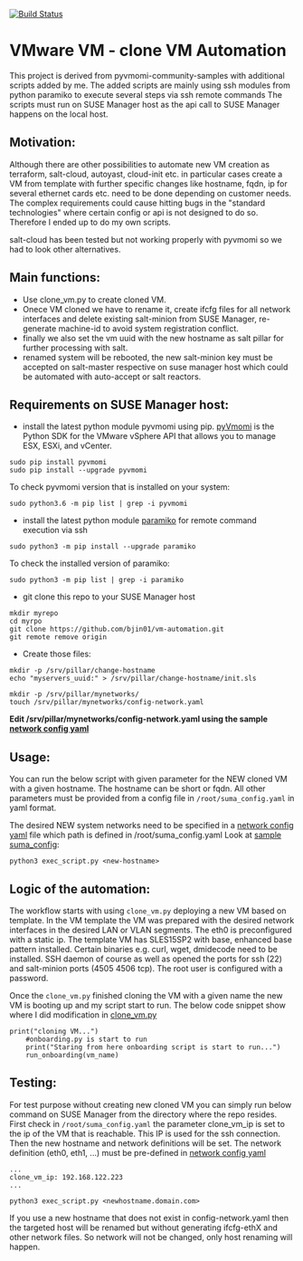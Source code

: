 [![Build Status](https://travis-ci.org/vmware/pyvmomi-community-samples.svg?branch=master)](https://travis-ci.org/vmware/pyvmomi-community-samples) 

VMware VM - clone VM Automation 
=========================

This project is derived from pyvmomi-community-samples with additional scripts added by me.
The added scripts are mainly using ssh modules from python paramiko to execute several steps via ssh remote commands
The scripts must run on SUSE Manager host as the api call to SUSE Manager happens on the local host.

## Motivation:
Although there are other possibilities to automate new VM creation as terraform, salt-cloud, autoyast, cloud-init etc. in particular cases create a VM from template with further specific changes like hostname, fqdn, ip for several ethernet cards etc. need to be done depending on customer needs. The complex requirements could cause hitting bugs in the "standard technologies" where certain config or api is not designed to do so. Therefore I ended up to do my own scripts. 

salt-cloud has been tested but not working properly with pyvmomi so we had to look other alternatives.

## Main functions:
- Use clone_vm.py to create cloned VM.
- Onece VM cloned we have to rename it, create ifcfg files for all network interfaces and delete existing salt-minion from SUSE Manager, re-generate machine-id to avoid system registration conflict.
- finally we also set the vm uuid with the new hostname as salt pillar for further processing with salt.
- renamed system will be rebooted, the new salt-minion key must be accepted on salt-master respective on suse manager host which could be automated with auto-accept or salt reactors.

## Requirements on SUSE Manager host:
* install the latest python module pyvmomi using pip. [pyVmomi](https://pypi.org/project/pyvmomi/) is the Python SDK for the VMware vSphere API that allows you to manage ESX, ESXi, and vCenter.
```
sudo pip install pyvmomi
sudo pip install --upgrade pyvmomi
```
To check pyvmomi version that is installed on your system:
```
sudo python3.6 -m pip list | grep -i pyvmomi
```

* install the latest python module [paramiko](https://pypi.org/project/paramiko/) for remote command execution via ssh
```
sudo python3 -m pip install --upgrade paramiko
```
To check the installed version of paramiko:
```
sudo python3 -m pip list | grep -i paramiko
```
* git clone this repo to your SUSE Manager host
```
mkdir myrepo
cd myrpo
git clone https://github.com/bjin01/vm-automation.git
git remote remove origin
```
* Create those files:
```
mkdir -p /srv/pillar/change-hostname
echo "myservers_uuid:" > /srv/pillar/change-hostname/init.sls

mkdir -p /srv/pillar/mynetworks/
touch /srv/pillar/mynetworks/config-network.yaml
```
__Edit /srv/pillar/mynetworks/config-network.yaml using the sample [network config yaml](samples/bossh/config-network.yaml)__

## Usage:

You can run the below script with given parameter for the NEW cloned VM with a given hostname. The hostname can be short or fqdn. All other parameters must be provided from a config file in ```/root/suma_config.yaml``` in yaml format.

The desired NEW system networks need to be specified in a [network config yaml](samples/bossh/config-network.yaml) file which path is defined in /root/suma_config.yaml Look at [sample suma_config](samples/bossh/suma_config.yaml): 
```
python3 exec_script.py <new-hostname>
```
## Logic of the automation:
The workflow starts with using ```clone_vm.py``` deploying a new VM based on template. 
In the VM template the VM was prepared with the desired network interfaces in the desired LAN or VLAN segments. The eth0 is preconfigured with a static ip.
The template VM has SLES15SP2 with base, enhanced base pattern installed. Certain binaries e.g. curl, wget, dmidecode need to be installed. SSH daemon of course as well as opened the ports for ssh (22) and salt-minion ports (4505 4506 tcp).
The root user is configured with a password.

Once the ```clone_vm.py``` finished cloning the VM with a given name the new VM is booting up and my script start to run. The below code snippet show where I did modification in [clone_vm.py](samples/clone_vm.py)
```
print("cloning VM...")
    #onboarding.py is start to run
    print("Staring from here onboarding script is start to run...")
    run_onboarding(vm_name)
```
## Testing:
For test purpose without creating new cloned VM you can simply run below command on SUSE Manager from the directory where the repo resides.
First check in ```/root/suma_config.yaml``` the parameter clone_vm_ip is set to the ip of the VM that is reachable. This IP is used for the ssh connection. Then the new hostname and network definitions will be set. The network definition (eth0, eth1, ...) must be pre-defined in [network config yaml](samples/bossh/config-network.yaml)


```
...
clone_vm_ip: 192.168.122.223
...
```
```
python3 exec_script.py <newhostname.domain.com>
```
If you use a new hostname that does not exist in config-network.yaml then the targeted host will be renamed but without generating ifcfg-ethX and other network files. So network will not be changed, only host renaming will happen.

